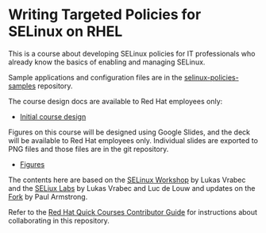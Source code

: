 # Writing Targeted Policies for SELinux on RHEL

This is a course about developing SELinux policies for IT professionals who already know the basics of enabling and managing SELinux.

Sample applications and configuration files are in the [selinux-policies-samples](https://github.com/RedHatQuickCourses/selinux-policies-samples) repository.

The course design docs are available to Red Hat employees only:

* [Initial course design](https://docs.google.com/document/d/1qgrnuUE1lGyi59H_odk9B8DxWKvoLT5oOKiOjDIPVb4/edit?usp=sharing)

Figures on this course will be designed using Google Slides, and the deck will be available  to Red Hat employees only. Individual slides are exported to PNG files and those files are in the git repository.

* [Figures](https://docs.google.com/presentation/d/1TYR3My9a8PKBdXIV2IO6CbH2B4Ry-lnX2RbuOq-Vsjo/edit?usp=sharing)

The contents here are based on the
[SELinux Workshop](https://docs.google.com/presentation/d11K6ykCk2d9QySZ3rVzJWnX6FADEGLCacVAmumbBlENs/) by Lukas Vrabec and the [SELiux Labs](https://github.com/ldelouw/selinuxlab) by Lukas Vrabec and Luc de Louw and updates on the [Fork](https://github.com/parmstro/selinuxlab/) by Paul Armstrong.

Refer to the [Red Hat Quick Courses Contributor Guide](https://redhatquickcourses.github.io/welcome/1/guide/overview.html) for instructions about collaborating in this repository.
